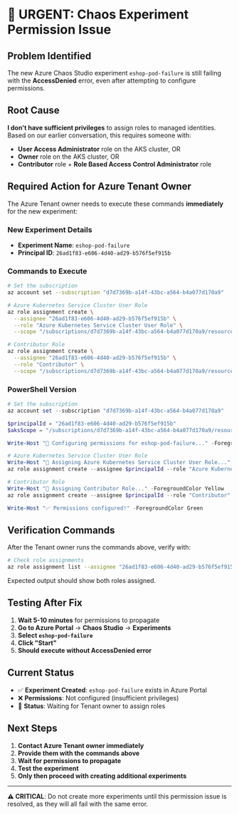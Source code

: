 # 🚨 URGENT: Chaos Experiment Permission Issue

## Problem Identified
The new Azure Chaos Studio experiment `eshop-pod-failure` is still failing with the **AccessDenied** error, even after attempting to configure permissions.

## Root Cause
**I don't have sufficient privileges** to assign roles to managed identities. Based on our earlier conversation, this requires someone with:
- **User Access Administrator** role on the AKS cluster, OR
- **Owner** role on the AKS cluster, OR  
- **Contributor** role + **Role Based Access Control Administrator** role

## Required Action for Azure Tenant Owner

The Azure Tenant owner needs to execute these commands **immediately** for the new experiment:

### New Experiment Details
- **Experiment Name**: `eshop-pod-failure`
- **Principal ID**: `26ad1f83-e606-4d40-ad29-b576f5ef915b`

### Commands to Execute

```bash
# Set the subscription
az account set --subscription "d7d7369b-a14f-43bc-a564-b4a077d170a9"

# Azure Kubernetes Service Cluster User Role
az role assignment create \
  --assignee "26ad1f83-e606-4d40-ad29-b576f5ef915b" \
  --role "Azure Kubernetes Service Cluster User Role" \
  --scope "/subscriptions/d7d7369b-a14f-43bc-a564-b4a077d170a9/resourceGroups/eShopCleverRG/providers/Microsoft.ContainerService/managedClusters/eshopcleveraks"

# Contributor Role
az role assignment create \
  --assignee "26ad1f83-e606-4d40-ad29-b576f5ef915b" \
  --role "Contributor" \
  --scope "/subscriptions/d7d7369b-a14f-43bc-a564-b4a077d170a9/resourceGroups/eShopCleverRG/providers/Microsoft.ContainerService/managedClusters/eshopcleveraks"
```

### PowerShell Version

```powershell
# Set the subscription
az account set --subscription "d7d7369b-a14f-43bc-a564-b4a077d170a9"

$principalId = "26ad1f83-e606-4d40-ad29-b576f5ef915b"
$aksScope = "/subscriptions/d7d7369b-a14f-43bc-a564-b4a077d170a9/resourceGroups/eShopCleverRG/providers/Microsoft.ContainerService/managedClusters/eshopcleveraks"

Write-Host "🔧 Configuring permissions for eshop-pod-failure..." -ForegroundColor Green

# Azure Kubernetes Service Cluster User Role
Write-Host "🔐 Assigning Azure Kubernetes Service Cluster User Role..." -ForegroundColor Yellow
az role assignment create --assignee $principalId --role "Azure Kubernetes Service Cluster User Role" --scope $aksScope

# Contributor Role
Write-Host "🔐 Assigning Contributor Role..." -ForegroundColor Yellow
az role assignment create --assignee $principalId --role "Contributor" --scope $aksScope

Write-Host "✅ Permissions configured!" -ForegroundColor Green
```

## Verification Commands

After the Tenant owner runs the commands above, verify with:

```bash
# Check role assignments
az role assignment list --assignee "26ad1f83-e606-4d40-ad29-b576f5ef915b" --scope "/subscriptions/d7d7369b-a14f-43bc-a564-b4a077d170a9/resourceGroups/eShopCleverRG/providers/Microsoft.ContainerService/managedClusters/eshopcleveraks" --output table
```

Expected output should show both roles assigned.

## Testing After Fix

1. **Wait 5-10 minutes** for permissions to propagate
2. **Go to Azure Portal** → **Chaos Studio** → **Experiments** 
3. **Select `eshop-pod-failure`**
4. **Click "Start"** 
5. **Should execute without AccessDenied error**

## Current Status

- ✅ **Experiment Created**: `eshop-pod-failure` exists in Azure Portal
- ❌ **Permissions**: Not configured (insufficient privileges)
- 🔄 **Status**: Waiting for Tenant owner to assign roles

## Next Steps

1. **Contact Azure Tenant owner immediately**
2. **Provide them with the commands above**
3. **Wait for permissions to propagate**
4. **Test the experiment**
5. **Only then proceed with creating additional experiments**

---

**⚠️ CRITICAL**: Do not create more experiments until this permission issue is resolved, as they will all fail with the same error.
